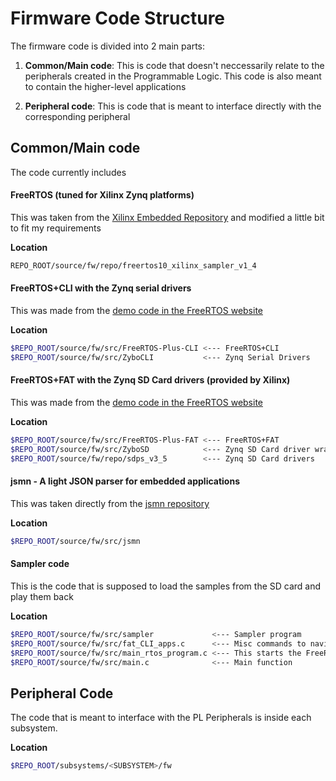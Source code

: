 # Firmware Code Structure
The firmware code is divided into 2 main parts:

1) **Common/Main code**: This is code that doesn't neccessarily relate to the peripherals created in the Programmable Logic. This code is also meant to contain the higher-level applications

2) **Peripheral code**: This is code that is meant to interface directly with the corresponding peripheral

## Common/Main code

The code currently includes

####  FreeRTOS (tuned for Xilinx Zynq platforms)
This was taken from the [Xilinx Embedded Repository](https://github.com/Xilinx/embeddedsw) and modified a little bit to fit my requirements

**Location**
```bash
REPO_ROOT/source/fw/repo/freertos10_xilinx_sampler_v1_4
```

####  FreeRTOS+CLI with the Zynq serial drivers
This was made from the [demo code in the FreeRTOS website](https://freertos.org/FreeRTOS-Plus/FreeRTOS_Plus_CLI/FreeRTOS_Plus_CLI_Demos.html)

**Location**
```bash
$REPO_ROOT/source/fw/src/FreeRTOS-Plus-CLI <--- FreeRTOS+CLI
$REPO_ROOT/source/fw/src/ZyboCLI           <--- Zynq Serial Drivers
```

####  FreeRTOS+FAT with the Zynq SD Card drivers (provided by Xilinx)
This was made from the [demo code in the FreeRTOS website](https://freertos.org/FreeRTOS-Plus/FreeRTOS_Plus_TCP/TCP_FAT_demo_projects.html)

**Location**
```bash
$REPO_ROOT/source/fw/src/FreeRTOS-Plus-FAT <--- FreeRTOS+FAT
$REPO_ROOT/source/fw/src/ZyboSD            <--- Zynq SD Card driver wrapper
$REPO_ROOT/source/fw/repo/sdps_v3_5        <--- Zynq SD Card drivers
```

####  jsmn - A light JSON parser for embedded applications
This was taken directly from the [jsmn repository](https://github.com/zserge/jsmn)

**Location**
```bash
$REPO_ROOT/source/fw/src/jsmn
```

####  Sampler code
This is the code that is supposed to load the samples from the SD card and play them back

**Location**
```bash
$REPO_ROOT/source/fw/src/sampler             <--- Sampler program
$REPO_ROOT/source/fw/src/fat_CLI_apps.c      <--- Misc commands to navigate the SD card
$REPO_ROOT/source/fw/src/main_rtos_program.c <--- This starts the FreeRTOS execution
$REPO_ROOT/source/fw/src/main.c              <--- Main function
```

## Peripheral Code
The code that is meant to interface with the PL Peripherals is inside each subsystem.

**Location**
```bash
$REPO_ROOT/subsystems/<SUBSYSTEM>/fw
```